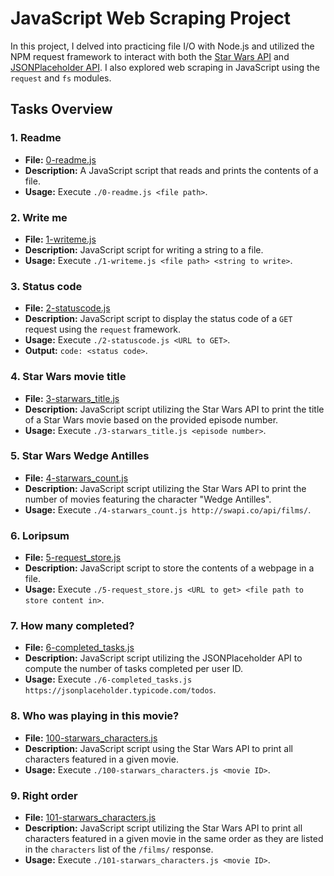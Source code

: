 # JavaScript Web Scraping Project

In this project, I delved into practicing file I/O with Node.js and utilized the NPM request framework to interact with both the [Star Wars API](https://swapi.co/) and [JSONPlaceholder API](https://jsonplaceholder.typicode.com). I also explored web scraping in JavaScript using the `request` and `fs` modules.

## Tasks Overview

### 1. Readme
* **File:** [0-readme.js](./0-readme.js)
* **Description:** A JavaScript script that reads and prints the contents of a file.
* **Usage:** Execute `./0-readme.js <file path>`.

### 2. Write me
* **File:** [1-writeme.js](./1-writeme.js)
* **Description:** JavaScript script for writing a string to a file.
* **Usage:** Execute `./1-writeme.js <file path> <string to write>`.

### 3. Status code
* **File:** [2-statuscode.js](./2-statuscode.js)
* **Description:** JavaScript script to display the status code of a `GET` request using the `request` framework.
* **Usage:** Execute `./2-statuscode.js <URL to GET>`.
* **Output:** `code: <status code>`.

### 4. Star Wars movie title
* **File:** [3-starwars_title.js](./3-starwars_title.js)
* **Description:** JavaScript script utilizing the Star Wars API to print the title of a Star Wars movie based on the provided episode number.
* **Usage:** Execute `./3-starwars_title.js <episode number>`.

### 5. Star Wars Wedge Antilles
* **File:** [4-starwars_count.js](./4-starwars_count.js)
* **Description:** JavaScript script utilizing the Star Wars API to print the number of movies featuring the character "Wedge Antilles".
* **Usage:** Execute `./4-starwars_count.js http://swapi.co/api/films/`.

### 6. Loripsum
* **File:** [5-request_store.js](./5-request_store.js)
* **Description:** JavaScript script to store the contents of a webpage in a file.
* **Usage:** Execute `./5-request_store.js <URL to get> <file path to store content in>`.

### 7. How many completed?
* **File:** [6-completed_tasks.js](./6-completed_tasks.js)
* **Description:** JavaScript script utilizing the JSONPlaceholder API to compute the number of tasks completed per user ID.
* **Usage:** Execute `./6-completed_tasks.js https://jsonplaceholder.typicode.com/todos`.

### 8. Who was playing in this movie?
* **File:** [100-starwars_characters.js](./100-starwars_characters.js)
* **Description:** JavaScript script using the Star Wars API to print all characters featured in a given movie.
* **Usage:** Execute `./100-starwars_characters.js <movie ID>`.

### 9. Right order
* **File:** [101-starwars_characters.js](./101-starwars_characters.js)
* **Description:** JavaScript script utilizing the Star Wars API to print all characters featured in a given movie in the same order as they are listed in the `characters` list of the `/films/` response.
* **Usage:** Execute `./101-starwars_characters.js <movie ID>`.
